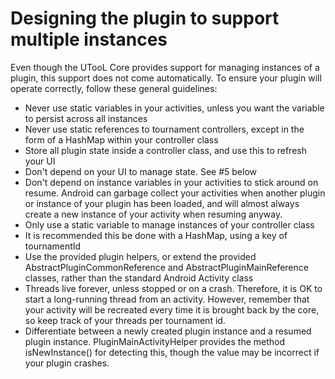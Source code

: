 # Designing the plugin to support multiple instances #

Even though the UTooL Core provides support for managing instances of a plugin, this support does not come automatically. To ensure your plugin will operate correctly, follow these general guidelines:

  * Never use static variables in your activities, unless you want the variable to persist across all instances
  * Never use static references to tournament controllers, except in the form of a HashMap within your controller class
  * Store all plugin state inside a controller class, and use this to refresh your UI
  * Don't depend on your UI to manage state. See #5 below
  * Don't depend on instance variables in your activities to stick around on resume. Android can garbage collect your activities when another plugin or instance of your plugin has been loaded, and will almost always create a new instance of your activity when resuming anyway.
  * Only use a static variable to manage instances of your controller class
  * It is recommended this be done with a HashMap, using a key of tournamentId
  * Use the provided plugin helpers, or extend the provided AbstractPluginCommonReference and AbstractPluginMainReference classes, rather than the standard Android Activity class
  * Threads live forever, unless stopped or on a crash. Therefore, it is OK to start a long-running thread from an activity. However, remember that your activity will be recreated every time it is brought back by the core, so keep track of your threads per tournament id.
  * Differentiate between a newly created plugin instance and a resumed plugin instance. PluginMainActivityHelper provides the method isNewInstance() for detecting this, though the value may be incorrect if your plugin crashes.